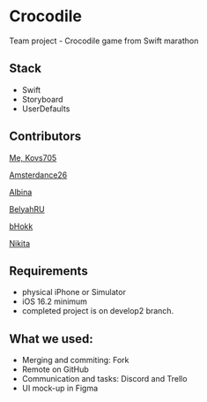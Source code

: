 # Crocodile
Team project - Crocodile game from Swift marathon

## Stack
- Swift
- Storyboard
- UserDefaults

## Contributors
[Me, Kovs705](github.com/kovs705) 

[Amsterdance26](https://github.com/Amsterdance26)

[Albina](https://github.com/AnioBom)

[BelyahRU](https://github.com/BelyahRU)

[bHokk](https://github.com/bHokk)

[Nikita](https://github.com/wildwoodB)

## Requirements
- physical iPhone or Simulator
- iOS 16.2 minimum
- completed project is on develop2 branch.

## What we used:
- Merging and commiting: Fork
- Remote on GitHub
- Communication and tasks: Discord and Trello
- UI mock-up in Figma
